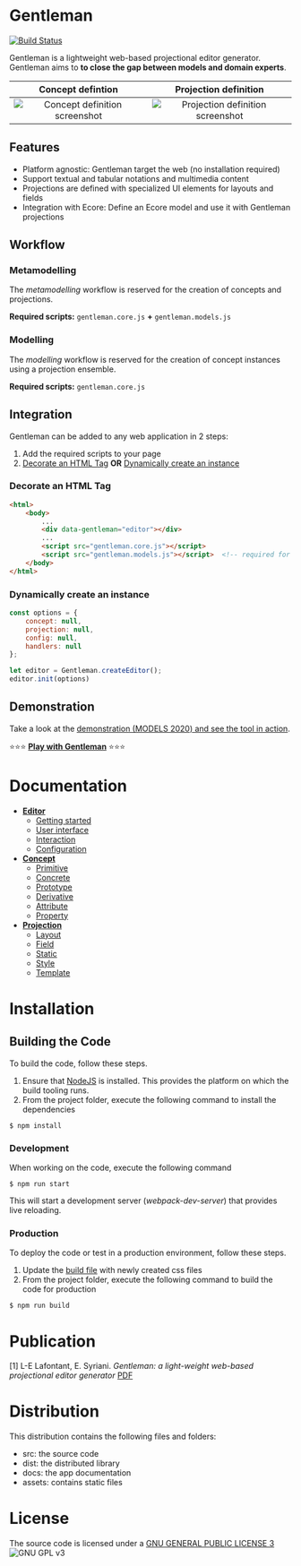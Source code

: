 # **Gentleman**

[![Build Status](https://travis-ci.org/geodes-sms/gentleman.svg?branch=master)](https://travis-ci.org/geodes-sms/gentleman)

Gentleman is a lightweight web-based projectional editor generator.  
Gentleman aims to **to close the gap between models and domain experts**.

| Concept defintion        | Projection definition           |
|:-------------:|:-------------:|
| ![Concept definition screenshot](https://geodes-sms.github.io/gentleman/assets/images/concept-definition.png "Concept definition")  | ![Projection definition screenshot](https://geodes-sms.github.io/gentleman/assets/images/projection-definition.png "projection definition") |

## Features

- Platform agnostic: Gentleman target the web (no installation required)
- Support textual and tabular notations and multimedia content
- Projections are defined with specialized UI elements for layouts and fields
- Integration with Ecore: Define an Ecore model and use it with Gentleman projections

## Workflow

### **Metamodelling**

The *metamodelling* workflow is reserved for the creation of concepts and projections.

**Required scripts:** `gentleman.core.js` **+** `gentleman.models.js`

### **Modelling**

The *modelling* workflow is reserved for the creation of concept instances using a projection ensemble.

**Required scripts:** `gentleman.core.js`

## Integration

Gentleman can be added to any web application in 2 steps:

1. Add the required scripts to your page
2. [Decorate an HTML Tag](#decorate-an-html-tag) **OR** [Dynamically create an instance](#dynamically-create-an-instance)

### Decorate an HTML Tag

```html
<html>
    <body>
        ...
        <div data-gentleman="editor"></div>
        ...
        <script src="gentleman.core.js"></script>
        <script src="gentleman.models.js"></script>  <!-- required for << metamodelling workflow >> -->
    </body>
</html>
```

### Dynamically create an instance

```javascript
const options = {
    concept: null,
    projection: null, 
    config: null, 
    handlers: null
};

let editor = Gentleman.createEditor();
editor.init(options)
```

## Demonstration

Take a look at the [demonstration (MODELS 2020) and see the tool in action](https://youtu.be/wJ4hVZjmrv4).

⭐⭐⭐ **[Play with Gentleman](https://geodes-sms.github.io/gentleman/demo/index.html)** ⭐⭐⭐

# Documentation

<!-- You can read the documentation for Gentleman [here](https://geodes-sms.github.io/gentleman/docs). If you would like to help improve this documentation, the source for many of the docs can be found in the doc folder within this repository.  -->

- [**Editor**](docs/editor.md)
  - [Getting started](docs/editor.md#getting-started)
  - [User interface](docs/editor.md#user-interface)
  - [Interaction](docs/editor.md#interaction)
  - [Configuration](docs/editor.md#configuration)
- [**Concept**](docs/concept.md)
  - [Primitive](docs/concept.md#primitive)
  - [Concrete](docs/concept.md#concrete)
  - [Prototype](docs/concept.md#prototype)
  - [Derivative](docs/concept.md#derivative)
  - [Attribute](docs/concept.md#attribute)
  - [Property](docs/concept.md#property)
- [**Projection**](docs/projection.md)
  - [Layout](docs/projection.md#layout)
  - [Field](docs/projection.md#field)
  - [Static](docs/projection.md#static)
  - [Style](docs/projection.md#style)
  - [Template](docs/projection.md#template)

# Installation

## Building the Code

To build the code, follow these steps.

1. Ensure that [NodeJS](http://nodejs.org/) is installed. This provides the platform on which the build tooling runs.
2. From the project folder, execute the following command to install the dependencies

```
$ npm install
```

### Development

When working on the code, execute the following command

```
$ npm run start
```

This will start a development server (*webpack-dev-server*) that provides live reloading.

### Production

To deploy the code or test in a production environment, follow these steps.

1. Update the [build file](scripts/build.js) with newly created css files
2. From the project folder, execute the following command to build the code for production

```
$ npm run build
```
  
# Publication

[1] L-E Lafontant, E. Syriani. *Gentleman: a light-weight web-based projectional editor generator* [PDF](https://dl.acm.org/doi/pdf/10.1145/3417990.3421998)

# Distribution

This distribution contains the following files and folders:

- src: the source code
- dist: the distributed library
- docs: the app documentation
- assets: contains static files

# License

The source code is licensed under a [GNU GENERAL PUBLIC LICENSE 3](https://www.gnu.org/copyleft/gpl.html) ![GNU GPL v3](https://img.shields.io/badge/license-GPLv3-blue.svg)
